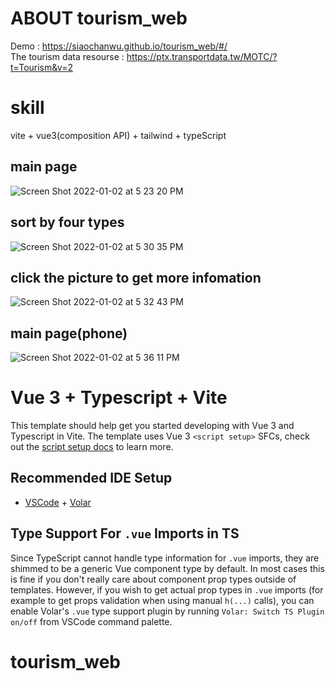 # ABOUT tourism_web
Demo : https://siaochanwu.github.io/tourism_web/#/<br>
The tourism data resourse : https://ptx.transportdata.tw/MOTC/?t=Tourism&v=2<br>

# skill
vite + vue3(composition API) + tailwind + typeScript
## main page
![Screen Shot 2022-01-02 at 5 23 20 PM](https://user-images.githubusercontent.com/68016628/147871753-d7b7d6a0-a2af-455e-8bba-c53ad9b69863.png)
## sort by four types
![Screen Shot 2022-01-02 at 5 30 35 PM](https://user-images.githubusercontent.com/68016628/147871815-4c4c7c43-8c4a-42b4-b628-0be1685aebd8.png)
## click the picture to get more infomation
![Screen Shot 2022-01-02 at 5 32 43 PM](https://user-images.githubusercontent.com/68016628/147871857-6011c5c5-5350-4f94-b6b0-15b3327fbce7.png)
## main page(phone)
![Screen Shot 2022-01-02 at 5 36 11 PM](https://user-images.githubusercontent.com/68016628/147871890-5a420cf1-c656-464e-bec7-3fdac2f75ddc.png)


# Vue 3 + Typescript + Vite

This template should help get you started developing with Vue 3 and Typescript in Vite. The template uses Vue 3 `<script setup>` SFCs, check out the [script setup docs](https://v3.vuejs.org/api/sfc-script-setup.html#sfc-script-setup) to learn more.

## Recommended IDE Setup

- [VSCode](https://code.visualstudio.com/) + [Volar](https://marketplace.visualstudio.com/items?itemName=johnsoncodehk.volar)

## Type Support For `.vue` Imports in TS

Since TypeScript cannot handle type information for `.vue` imports, they are shimmed to be a generic Vue component type by default. In most cases this is fine if you don't really care about component prop types outside of templates. However, if you wish to get actual prop types in `.vue` imports (for example to get props validation when using manual `h(...)` calls), you can enable Volar's `.vue` type support plugin by running `Volar: Switch TS Plugin on/off` from VSCode command palette.
# tourism_web
